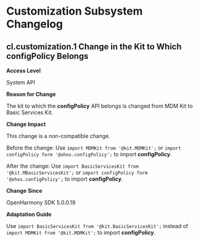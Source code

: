 # Customization Subsystem Changelog

## cl.customization.1 Change in the Kit to Which configPolicy Belongs

**Access Level**

System API

**Reason for Change**

The kit to which the **configPolicy** API belongs is changed from MDM Kit to Basic Services Kit.

**Change Impact**

This change is a non-compatible change.

Before the change: Use `import MDMKit from '@kit.MDMKit';` or `import configPolicy form '@ohos.configPolicy';` to import **configPolicy**.

After the change: Use `import BasicServicesKit from '@kit.MBasicServicesKit';` or `import configPolicy form '@ohos.configPolicy';` to import **configPolicy**.

**Change Since**

OpenHarmony SDK 5.0.0.19

**Adaptation Guide**

Use `import BasicServicesKit from '@kit.BasicServicesKit';` instead of `import MDMKit from '@kit.MDMKit';` to import **configPolicy**.


